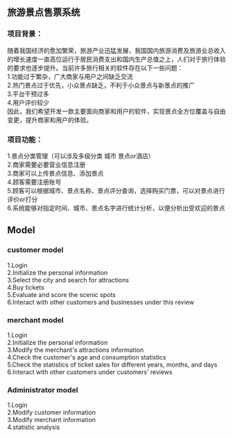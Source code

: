 
## 旅游景点售票系统

### 项目背景：
随着我国经济的愈加繁荣，旅游产业迅猛发展，我国国内旅游消费及旅游业总收入的增长速度一直高位运行于居民消费支出和国内生产总值之上，人们对于旅行体验的要求也逐步提升。当前许多旅行相关的软件存在以下一些问题：<br />
1.功能过于繁杂，广大商家与用户之间缺乏交流 <br />
2.热门景点过于优先，小众景点缺乏，不利于小众景点与新景点的推广 <br />
3.平台干预过多 <br />
4.用户评价较少 <br />
因此，我们希望开发一款主要面向商家和用户的软件，实现景点全方位覆盖与自由变更，提升商家和用户的体验。

### 项目功能：
1.景点分类管理（可以涉及多级分类 城市 景点or酒店）<br />
2.商家需要必要营业信息注册<br />
3.商家可以上传景点信息、添加景点<br />
4.顾客需要注册账号<br />
5.顾客可以根据城市、景点名称、景点评分查询，选择购买门票，可以对景点进行评价or打分<br />
6.系统能够对指定时间、城市、景点名字进行统计分析，以便分析出受欢迎的景点<br />

## Model
### customer model
1.Login <br />
2.Initialize the personal information <br />
3.Select the city and search for attractions <br />
4.Buy tickets <br />
5.Evaluate and score the scenic spots <br />
6.Interact with other customers and businesses under this review <br />

### merchant model
1.Login <br />
2.Initialize the personal information <br />
3.Modify the merchant's attractions information <br />
4.Check the customer's age and consumption statistics <br />
5.Check the statistics of ticket sales for different years, months, and days <br />
6.Interact with other customers under customers’ reviews <br />


### Administrator model
1.Login <br />
2.Modify customer information <br />
3.Modify merchant information <br />
4.statistic analysis <br />

